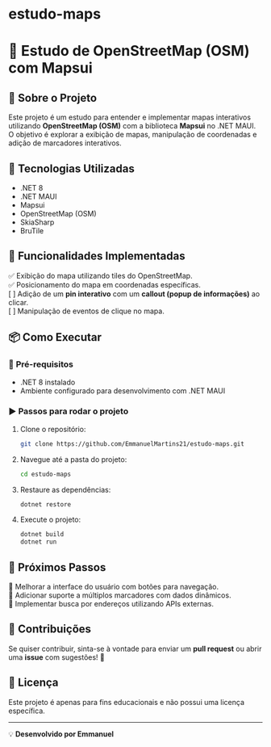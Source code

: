 # estudo-maps
# 📍 Estudo de OpenStreetMap (OSM) com Mapsui

## 📌 Sobre o Projeto
Este projeto é um estudo para entender e implementar mapas interativos utilizando **OpenStreetMap (OSM)** com a biblioteca **Mapsui** no .NET MAUI. O objetivo é explorar a exibição de mapas, manipulação de coordenadas e adição de marcadores interativos.

## 🚀 Tecnologias Utilizadas
- .NET 8
- .NET MAUI
- Mapsui
- OpenStreetMap (OSM)
- SkiaSharp
- BruTile

## 📖 Funcionalidades Implementadas </br>
✅ Exibição do mapa utilizando tiles do OpenStreetMap. </br>
✅ Posicionamento do mapa em coordenadas específicas. </br>
[ ] Adição de um **pin interativo** com um **callout (popup de informações)** ao clicar. </br>
[ ] Manipulação de eventos de clique no mapa.

## 📦 Como Executar

### 📂 **Pré-requisitos**
- .NET 8 instalado
- Ambiente configurado para desenvolvimento com .NET MAUI

### ▶️ **Passos para rodar o projeto**
1. Clone o repositório:
   ```sh
   git clone https://github.com/EmmanuelMartins21/estudo-maps.git
   ```
2. Navegue até a pasta do projeto:
   ```sh
   cd estudo-maps
   ```
3. Restaure as dependências:
   ```sh
   dotnet restore
   ```
4. Execute o projeto:
   ```sh
   dotnet build
   dotnet run
   ```

## 🎯 Próximos Passos
🔹 Melhorar a interface do usuário com botões para navegação.  
🔹 Adicionar suporte a múltiplos marcadores com dados dinâmicos.  
🔹 Implementar busca por endereços utilizando APIs externas.

## 🤝 Contribuições
Se quiser contribuir, sinta-se à vontade para enviar um **pull request** ou abrir uma **issue** com sugestões! 🚀

## 📜 Licença
Este projeto é apenas para fins educacionais e não possui uma licença específica.

---
💡 **Desenvolvido por Emmanuel**

